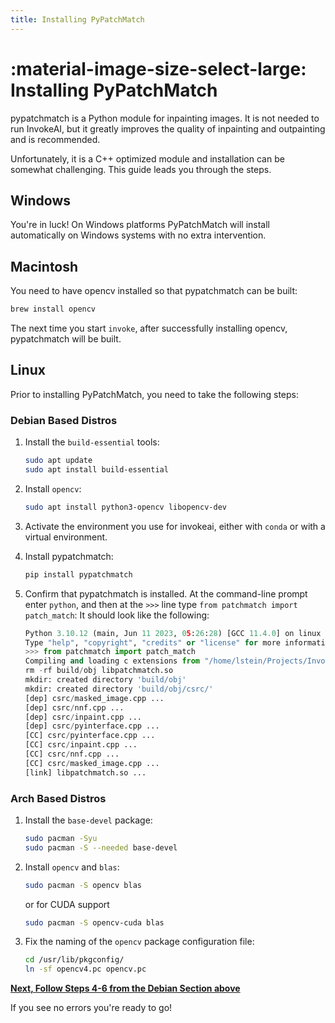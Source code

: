 ```yaml
---
title: Installing PyPatchMatch
---
```


# :material-image-size-select-large: Installing PyPatchMatch

pypatchmatch is a Python module for inpainting images. It is not needed to run
InvokeAI, but it greatly improves the quality of inpainting and outpainting and
is recommended.

Unfortunately, it is a C++ optimized module and installation can be somewhat
challenging. This guide leads you through the steps.

## Windows

You're in luck! On Windows platforms PyPatchMatch will install automatically on
Windows systems with no extra intervention.

## Macintosh

You need to have opencv installed so that pypatchmatch can be built:

```bash
brew install opencv
```

The next time you start `invoke`, after successfully installing opencv, pypatchmatch will be built.

## Linux

Prior to installing PyPatchMatch, you need to take the following steps:

### Debian Based Distros

1. Install the `build-essential` tools:

    ```sh
    sudo apt update
    sudo apt install build-essential
    ```

2. Install `opencv`:

    ```sh
    sudo apt install python3-opencv libopencv-dev
    ```

3. Activate the environment you use for invokeai, either with `conda` or with a
   virtual environment.

4. Install pypatchmatch:

    ```sh
    pip install pypatchmatch
    ```

5. Confirm that pypatchmatch is installed. At the command-line prompt enter
   `python`, and then at the `>>>` line type
   `from patchmatch import patch_match`: It should look like the following:

    ```py
    Python 3.10.12 (main, Jun 11 2023, 05:26:28) [GCC 11.4.0] on linux
    Type "help", "copyright", "credits" or "license" for more information.
    >>> from patchmatch import patch_match
    Compiling and loading c extensions from "/home/lstein/Projects/InvokeAI/.invokeai-env/src/pypatchmatch/patchmatch".
    rm -rf build/obj libpatchmatch.so
    mkdir: created directory 'build/obj'
    mkdir: created directory 'build/obj/csrc/'
    [dep] csrc/masked_image.cpp ...
    [dep] csrc/nnf.cpp ...
    [dep] csrc/inpaint.cpp ...
    [dep] csrc/pyinterface.cpp ...
    [CC] csrc/pyinterface.cpp ...
    [CC] csrc/inpaint.cpp ...
    [CC] csrc/nnf.cpp ...
    [CC] csrc/masked_image.cpp ...
    [link] libpatchmatch.so ...
    ```

### Arch Based Distros

1. Install the `base-devel` package:

    ```sh
    sudo pacman -Syu
    sudo pacman -S --needed base-devel
    ```

2. Install `opencv` and `blas`:

    ```sh
    sudo pacman -S opencv blas
    ```

    or for CUDA support

    ```sh
    sudo pacman -S opencv-cuda blas
    ```
    
3. Fix the naming of the `opencv` package configuration file:

    ```sh
    cd /usr/lib/pkgconfig/
    ln -sf opencv4.pc opencv.pc
    ```

[**Next, Follow Steps 4-6 from the Debian Section above**](#linux)

If you see no errors you're ready to go!

